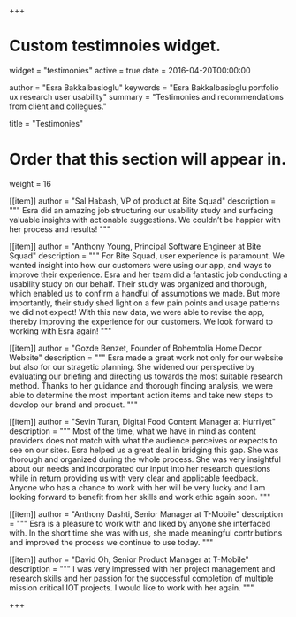 +++
# Custom testimnoies widget.
widget = "testimonies"
active = true
date = 2016-04-20T00:00:00

author = "Esra Bakkalbasioglu"
keywords = "Esra Bakkalbasioglu portfolio ux research user usability"
summary = "Testimonies and recommendations from client and collegues."

title = "Testimonies"

# Order that this section will appear in.
weight = 16

[[item]]
  author = "Sal Habash, VP of product at Bite Squad"
  description = """
  Esra did an amazing job structuring our usability study and surfacing valuable insights with actionable suggestions. We couldn’t be happier with her process and results!
  """

[[item]]
  author = "Anthony Young, Principal Software Engineer at Bite Squad"
  description = """
  For Bite Squad, user experience is paramount. We wanted insight into how our customers were using our app, and ways to improve their experience. Esra and her team did a fantastic job conducting a usability study on our behalf. Their study was organized and thorough, which enabled us to confirm a handful of assumptions we made. But more importantly, their study shed light on a few pain points and usage patterns we did not expect! With this new data, we were able to revise the app, thereby improving the experience for our customers. We look forward to working with Esra again!
  """

[[item]]
  author = "Gozde Benzet, Founder of Bohemtolia Home Decor Website"
  description = """
  Esra made a great work not only for our website but also for our stragetic planning. She widened our perspective by evaluating our briefing and directing us towards the most suitable research method. Thanks to her guidance and thorough finding analysis, we were able to determine the most important action items and take new steps to develop our brand and product.
  """

[[item]]
  author = "Sevin Turan, Digital Food Content Manager at Hurriyet"
  description = """
  Most of the time, what we have in mind as content providers does not match with what the audience perceives or expects to see on our sites. Esra helped us a great deal in bridging this gap. She was thorough and organized during the whole process. She was very insightful about our needs and incorporated our input into her research questions while in return providing us with very clear and applicable feedback. Anyone who has a chance to work with her will be very lucky and I am looking forward to benefit from her skills and work ethic again soon.
  """

[[item]]
  author = "Anthony Dashti, Senior Manager at T-Mobile"
  description = """
  Esra is a pleasure to work with and liked by anyone she interfaced with. In the short time she was with us, she made meaningful contributions and improved the process we continue to use today.
  """

[[item]]
  author = "David Oh, Senior Product Manager at T-Mobile"
  description = """
  I was very impressed with her project management and research skills and her passion for the successful completion of multiple mission critical IOT projects. I would like to work with her again.
  """

+++